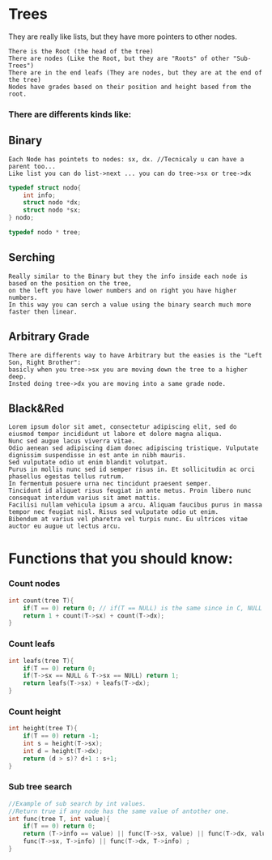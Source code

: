 # Trees

They are really like lists, but they have more pointers to other nodes.
    
    There is the Root (the head of the tree)
    There are nodes (Like the Root, but they are "Roots" of other "Sub-Trees")
    There are in the end leafs (They are nodes, but they are at the end of the tree)
    Nodes have grades based on their position and height based from the root.

### There are differents kinds like:

## Binary

    Each Node has pointets to nodes: sx, dx. //Tecnicaly u can have a parent too...
    Like list you can do list->next ... you can do tree->sx or tree->dx

```c
typedef struct nodo{
    int info;
    struct nodo *dx;
    struct nodo *sx;
} nodo;

typedef nodo * tree;
```

## Serching

    Really similar to the Binary but they the info inside each node is based on the position on the tree, 
    on the left you have lower numbers and on right you have higher numbers.
    In this way you can serch a value using the binary search much more faster then linear.

## Arbitrary Grade

    There are differents way to have Arbitrary but the easies is the "Left Son, Right Brother":
    basicly when you tree->sx you are moving down the tree to a higher deep.
    Insted doing tree->dx you are moving into a same grade node.

## Black&Red

    Lorem ipsum dolor sit amet, consectetur adipiscing elit, sed do eiusmod tempor incididunt ut labore et dolore magna aliqua. 
    Nunc sed augue lacus viverra vitae. 
    Odio aenean sed adipiscing diam donec adipiscing tristique. Vulputate dignissim suspendisse in est ante in nibh mauris. 
    Sed vulputate odio ut enim blandit volutpat. 
    Purus in mollis nunc sed id semper risus in. Et sollicitudin ac orci phasellus egestas tellus rutrum. 
    In fermentum posuere urna nec tincidunt praesent semper. 
    Tincidunt id aliquet risus feugiat in ante metus. Proin libero nunc consequat interdum varius sit amet mattis. 
    Facilisi nullam vehicula ipsum a arcu. Aliquam faucibus purus in massa tempor nec feugiat nisl. Risus sed vulputate odio ut enim. 
    Bibendum at varius vel pharetra vel turpis nunc. Eu ultrices vitae auctor eu augue ut lectus arcu.

# Functions that you should know:

### Count nodes

```c
int count(tree T){
    if(T == 0) return 0; // if(T == NULL) is the same since in C, NULL is a macro to 0.
    return 1 + count(T->sx) + count(T->dx);
}
```

### Count leafs

```c
int leafs(tree T){
    if(T == 0) return 0;
    if(T->sx == NULL & T->sx == NULL) return 1;
    return leafs(T->sx) + leafs(T->dx);
}
```

### Count height

```c
int height(tree T){
    if(T == 0) return -1;
    int s = height(T->sx);
    int d = height(T->dx);
    return (d > s)? d+1 : s+1;
}
```

### Sub tree search

```c
//Example of sub search by int values.
//Return true if any node has the same value of antother one.
int func(tree T, int value){
    if(T == 0) return 0;
    return (T->info == value) || func(T->sx, value) || func(T->dx, value) ||
    func(T->sx, T->info) || func(T->dx, T->info) ;
}
```
<!--
### Add on the tree

### Remove from the tree
